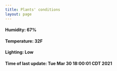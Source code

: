 ```yaml
---
title: Plants' conditions
layout: page
---
```



#### Humidity: 67%
#### Temperature: 32F
#### Lighting: Low
#### Time of last update: Tue Mar 30 18:00:01 CDT 2021
